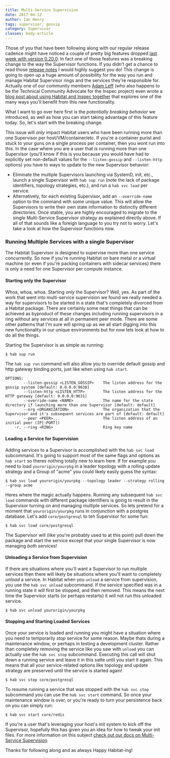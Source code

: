```yaml
---
title: Multi-Service Supervision
date: 2017-04-12
author: Ian Henry
tags: supervisor, gossip
category: Supervisor
classes: body-article
---
```


Those of you that have been following along with our regular release cadence might have noticed a couple of pretty big features dropped [last week with version 0.20.0](https://forums.habitat.sh/t/habitat-0-20-0-released/317). In fact one of those features was a breaking change to the way the Supervisor functions. If you didn't get a chance to read those [release notes](https://forums.habitat.sh/t/habitat-0-20-0-released/317) I would highly suggest you do! This change is going to open up a huge amount of possibility for the way you run and manage Habitat Supervisor rings and the services they're responsible for. Actually one of our community members [Adam Leff](https://github.com/adamleff) (who also happens to be the Technical Community Advocate for the Inspec project) even wrote a [blog post about using Habitat and Inspec together](https://blog.chef.io/2017/03/30/inspec-habitat-and-continuous-compliance/) that explores one of the many ways you'll benefit from this new functionality.

What I want to go over here first is the *potentially breaking behavior* we introduced, as well as how you can start taking advantage of this feature today. So, let's start with the breaking change.

This issue will *only* impact Habitat users who have been running more than one Supervisor per host/VM/container/etc. If you're a container purist and stuck to your guns on a single process per container, then you wont run into this. In the case where you are a user that *is* running more than one Supervisor (you'll know if this is you because you would have had to explicitly set non-default values for the `--listen-gossip` and `--listen-http` options) you have to ways to update to the new Supervisor behavior:
  * Eliminate the multiple Supervisors launching via SystemD, init, etc., launch a single Supervisor with `hab sup run` (note the lack of package identifiers, topology strategies, etc.), and run a `hab svc load` per service.
  * Alternatively, for each existing Supervisor, add an `--override-name` option to the command with some unique value. This will allow the Supervisors to write their own state information to distinctly different directories. Once stable, you are highly encouraged to migrate to the single Multi-Service Supervisor strategy as explained directly above.
If all of that sounds like a foreign language to you try not to worry. Let's take a look at how the Supervisor functions now.

### Running Multiple Services with a single Supervisor
The Habitat Supervisor is designed to supervise more than one service concurrently. So now if you're running Habitat on bare metal or a virtual machine (or even if you're packing containers with sidecar services) there is only a need for one Supervisor per compute instance.

#### Starting only the Supervisor
Whoa, whoa, whoa. Starting _only_ the Supervisor? Well, yes. As part of the work that went into multi-service supervision we found we really needed a way for supervisors to be started in a state that's completely divorced from a Habitat package. There are certainly some neat things that can be achieved as byproduct of these changes including running supervisors in a ring without any services at all in permanent peer mode. There are some other patterns that I'm sure will spring up as we all start digging into this new functionality in our unique environments but for now lets look at how to do all the things.

Starting the Supervisor is as simple as running:

~~~sh
$ hab sup run
~~~

The `hab sup run` command will also allow you to override default gossip and http gateway binding ports, just like when using `hab start`.

~~~
OPTIONS:
        --listen-gossip <LISTEN_GOSSIP>    The listen address for the gossip system [default: 0.0.0.0:9638]
        --listen-http <LISTEN_HTTP>        The listen address for the HTTP gateway [default: 0.0.0.0:9631]
        --override-name <NAME>             The name for the state directory if launching more than one Supervisor [default: default]
        --org <ORGANIZATION>               The organization that the Supervisor and it's subsequent services are part of [default: default]
        --peer <PEER>...                   The listen address of an initial peer (IP[:PORT])
    -r, --ring <RING>                      Ring key name
~~~

#### Loading a Service for Supervision

Adding services to a Supervisor is accomplished with the `hab svc load` subcommand. It's going to support most of the same flags and options as `hab start` so theres nothing totally new to learn here. If for example you need to load `yourorigin/yourpkg` in a leader topology with a rolling update strategy and a Group of "acme" you could likely easily guess the syntax:

~~~
$ hab svc load yourorigin/yourpkg --topology leader --strategy rolling --group acme
~~~
Heres where the magic actually happens. Running any subsequent `hab svc load` commands with different package identifiers  is going to result in the Supervisor turning on and managing multiple services. So lets pretend for a moment that `yourorigin/yourpkg` runs in conjunction with a postgres database. Let's add `core/postgresql` to teh Supervisor for some fun:

~~~
$ hab svc load core/postgresql
~~~
The Supervisor will (like you're probably used to at this point) pull down the package and start the service except that your single Supervisor is now managing *both* services!

#### Unloading a Service from Supervision
If there are situations where you'll want a Supervisor to run multiple services then there will likely be situations where you'll want to completely _unload_ a service. In Habitat when you `unload` a service from supervision, you use the `hab svc unload` subcommand. If the service specified was in a running state it will first be stopped, and then removed. This means the next time the Supervisor starts (or perhaps restarts) it will not run this unloaded service.

~~~
$ hab svc unload yourorigin/yourpkg
~~~

#### Stopping and Starting Loaded Services
Once your service is loaded and running you might have a situation where you need to temporarily *stop*  service for some reason. Maybe thats during a maintenance window, or perhaps in testing a development cluster. Rather than completely removing the service like you saw with `unload` you can actually use the `hab svc stop` subcommand. Executing this call will shut down a running service and leave it in this satte until you start it again. This means that all your service-related options like topology and update strategy are preserved until the service is started again!

~~~
$ hab svc stop core/postgresql
~~~
To resume running a service that was stopped with the `hab svc stop` subcommand you can use the `hab svc start` command. So once your maintenance window is over, or you're ready to turn your persistence back on you can simply run:

~~~
$ hab svc start core/redis
~~~

If you're a user that's leveraging your host's init system to kick off the Supervisor, hopefully this has given you an idea for how to tweak your init files. For more information on this subject [check out our docs on Multi-Service Supervision](https://www.habitat.sh/docs/run-packages-multiple-services/)

Thanks for following along and as always Happy Habitat-ing!
